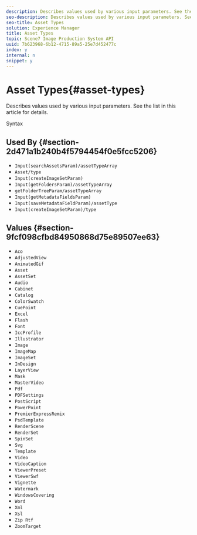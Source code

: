 ```yaml
---
description: Describes values used by various input parameters. See the list in this article for details.
seo-description: Describes values used by various input parameters. See the list in this article for details.
seo-title: Asset Types
solution: Experience Manager
title: Asset Types
topic: Scene7 Image Production System API
uuid: 7b623968-6b12-4715-89a5-25e7d452477c
index: y
internal: n
snippet: y
---
```


# Asset Types{#asset-types}

Describes values used by various input parameters. See the list in this article for details.

 Syntax 

## Used By {#section-2d471a1b240b4f5794454f0e5fcc5206}

* `Input(searchAssetsParam)/assetTypeArray` 
* `Asset/type` 
* `Input(createImageSetParam)` 
* `Input(getFoldersParam)/assetTypeArray` 
* `getFolderTreeParam/assetTypeArray` 
* `Input(getMetadataFieldsParam)` 
* `Input(saveMetadataFieldParam)/assetType` 
* `Input(createImageSetParam)/type`

## Values {#section-9fcf098cfbd84950868d75e89507ee63}

* `Aco` 
* `AdjustedView` 
* `AnimatedGif` 
* `Asset` 
* `AssetSet` 
* `Audio` 
* `Cabinet` 
* `Catalog` 
* `ColorSwatch` 
* `CuePoint` 
* `Excel` 
* `Flash` 
* `Font` 
* `IccProfile` 
* `Illustrator` 
* `Image` 
* `ImageMap` 
* `ImageSet` 
* `InDesign` 
* `LayerView` 
* `Mask` 
* `MasterVideo` 
* `Pdf` 
* `PDFSettings` 
* `PostScript` 
* `PowerPoint` 
* `PremierExpressRemix` 
* `PsdTemplate` 
* `RenderScene` 
* `RenderSet` 
* `SpinSet` 
* `Svg` 
* `Template` 
* `Video` 
* `VideoCaption` 
* `ViewerPreset` 
* `ViewerSwf` 
* `Vignette` 
* `Watermark` 
* `WindowsCovering` 
* `Word` 
* `Xml` 
* `Xsl` 
* `Zip Rtf` 
* `ZoomTarget`

